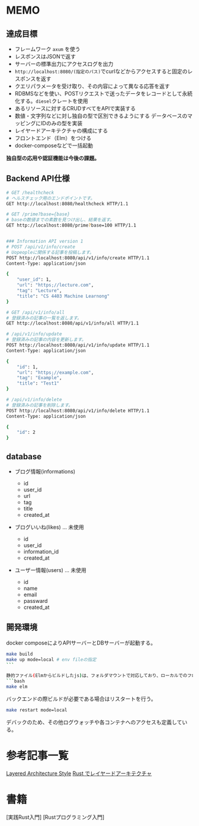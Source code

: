 # MEMO

## 達成目標
- フレームワーク `axum` を使う
- レスポンスはJSONで返す
- サーバーの標準出力にアクセスログを出力
- `http://localhost:8080/(指定のパス)`でcurlなどからアクセスすると固定のレスポンスを返す
- クエリパラメータを受け取り、その内容によって異なる応答を返す
- RDBMSなどを使い、POSTリクエストで送ったデータをレコードとして永続化する。`diesel`クレートを使用
- あるリソースに対するCRUDすべてをAPIで実装する
- 数値・文字列などに対し独自の型で区別できるようにする データベースのマッピングにIDのみの型を実装
- レイヤードアーキテクチャの構成にする
- フロントエンド（Elm）をつける
- docker-composeなどで一括起動

**独自型の応用や認証機能は今後の課題。**

## Backend API仕様
```bash
# GET /healthcheck
# ヘルスチェック用のエンドポイントです。
GET http://localhost:8080/healthcheck HTTP/1.1

# GET /prime?base={base}
# baseの数値までの素数を見つけ出し、結果を返す。
GET http://localhost:8080/prime?base=100 HTTP/1.1


### Information API version 1 
# POST /api/v1/info/create
# Uopeopleに関係する記事を投稿します。
POST http://localhost:8080/api/v1/info/create HTTP/1.1
Content-Type: application/json

{
    "user_id": 1,
    "url": "https;//lecture.com",
    "tag": "Lecture",
    "title": "CS 4403 Machine Learnong"
}

# GET /api/v1/info/all
# 登録済みの記事の一覧を返します。
GET http://localhost:8080/api/v1/info/all HTTP/1.1

# /api/v1/info/update
# 登録済みの記事の内容を更新します。
POST http://localhost:8080/api/v1/info/update HTTP/1.1
Content-Type: application/json

{
    "id": 1,
    "url": "https;//example.com",
    "tag": "Example",
    "title": "Test1"
}

# /api/v1/info/delete
# 登録済みの記事を削除します。
POST http://localhost:8080/api/v1/info/delete HTTP/1.1
Content-Type: application/json

{
    "id": 2
}
```

## database
- ブログ情報(informations)
    - id
    - user_id
    - url
    - tag
    - title
    - created_at

- ブログいいね(likes) ... 未使用
    - id
    - user_id
    - information_id
    - created_at

- ユーザー情報(users) ... 未使用
    - id
    - name
    - email
    - passward
    - created_at

## 開発環境
docker composeによりAPIサーバーとDBサーバーが起動する。  
```bash
make build
make up mode=local # env fileの指定
```　

静的ファイル(Elmからビルドしたjs)は、フォルダマウントで対応しており、ローカルでのフロント開発は、以下のElmのビルドで確認できる。
```bash
make elm
```

バックエンドの際ビルドが必要である場合はリスタートを行う。
```bash
make restart mode=local
```

デバックのため、その他ログウォッチや各コンテナへのアクセスも定義している。

# 参考記事一覧
[Layered Architecture Style](https://overcoded.dev/posts/Arch-14)
[Rust でレイヤードアーキテクチャ](https://github.com/foresta/rust-api-architecture-sample/blob/master/src/domains/documents.rs)

# 書籍
[実践Rust入門]
[Rustプログラミング入門]